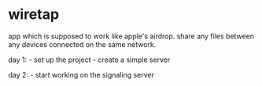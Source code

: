 # wiretap

app which is supposed to work like apple's airdrop.
share any files between any devices connected on the same network.

day 1:
    - set up the project
    - create a simple server

day 2:
    - start working on the signaling server